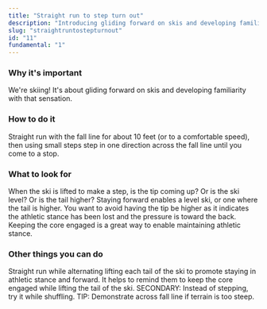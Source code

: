 ```yaml
---
title: "Straight run to step turn out"
description: "Introducing gliding forward on skis and developing familiarity with that sensation"
slug: "straightruntostepturnout"
id: "11"
fundamental: "1"
---
```


### Why it's important

We're skiing! It's about gliding forward on skis and developing familiarity with that sensation.

### How to do it

Straight run with the fall line for about 10 feet (or to a comfortable speed), then using small steps step in one direction across the fall line until you come to a stop.

### What to look for

When the ski is lifted to make a step, is the tip coming up? Or is the ski level? Or is the tail higher? Staying forward enables a level ski, or one where the tail is higher. You want to avoid having the tip be higher as it indicates the athletic stance has been lost and the pressure is toward the back. Keeping the core engaged is a great way to enable maintaining athletic stance.

### Other things you can do

Straight run while alternating lifting each tail of the ski to promote staying in athletic stance and forward. It helps to remind them to keep the core engaged while lifting the tail of the ski. SECONDARY: Instead of stepping, try it while shuffling. TIP: Demonstrate across fall line if terrain is too steep.
